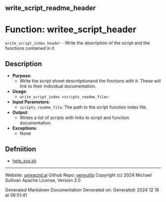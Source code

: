 ## write_script_readme_header
# Function: writee_script_header
 `write_script_index_header` - Write the description of the script and the functions contained in it
## Description
- **Purpose**:
  - Write the script showt descrtiptionand the finctions with it. These will link to their
    individual documentation.
- **Usage**: 
  - `write_script_index <scripts_readme_file>`
- **Input Parameters**: 
  - `scripts_readme_file`: The path to the script function index file.
- **Output**: 
  - Writes a list of scripts with links to script and function documentation.
- **Exceptions**: 
  - None

## Defniition 

* [help_sys.sh](../help_sys_sh.md)

---

Website: [unixwzrd.ai](https://unixwzrd.ai)
Github Repo: [venvutils](https://github.com/unixwzrd/venvutils)
Copyright (c) 2024 Michael Sullivan
Apache License, Version 2.0

Generated Markdown Documentation
Generated on: Generated: 2024 12 18 at 06:51:41

